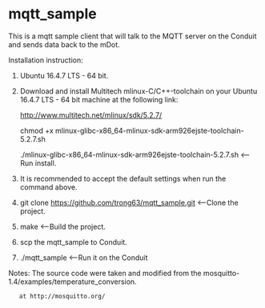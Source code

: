 # mqtt_sample
This is a mqtt sample client that will talk to the MQTT server on the Conduit and sends data back to the mDot.

Installation instruction:

1. Ubuntu 16.4.7 LTS - 64 bit.

2. Download and install Multitech mlinux-C/C++-toolchain on your Ubuntu 16.4.7 LTS - 64 bit machine at the following link:

   http://www.multitech.net/mlinux/sdk/5.2.7/

   chmod +x mlinux-glibc-x86_64-mlinux-sdk-arm926ejste-toolchain-5.2.7.sh

   ./mlinux-glibc-x86_64-mlinux-sdk-arm926ejste-toolchain-5.2.7.sh <--Run install.

3. It is recommended to accept the default settings when run the command above.

4. git clone https://github.com/trong63/mqtt_sample.git <--Clone the project.

5. make <--Build the project.

6. scp the mqtt_sample to Conduit.

7. ./mqtt_sample <--Run it on the Conduit

Notes: The source code were taken and modified from the mosquitto-1.4/examples/temperature_conversion.
       
       at http://mosquitto.org/


